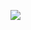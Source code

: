 ![](https://images3.memedroid.com/images/UPLOADED643/65f38bf27a810.jpeg)

<!---
MaxTet1703/MaxTet1703 is a ✨ special ✨ repository because its `README.md` (this file) appears on your GitHub profile.
You can click the Preview link to take a look at your changes.
--->
